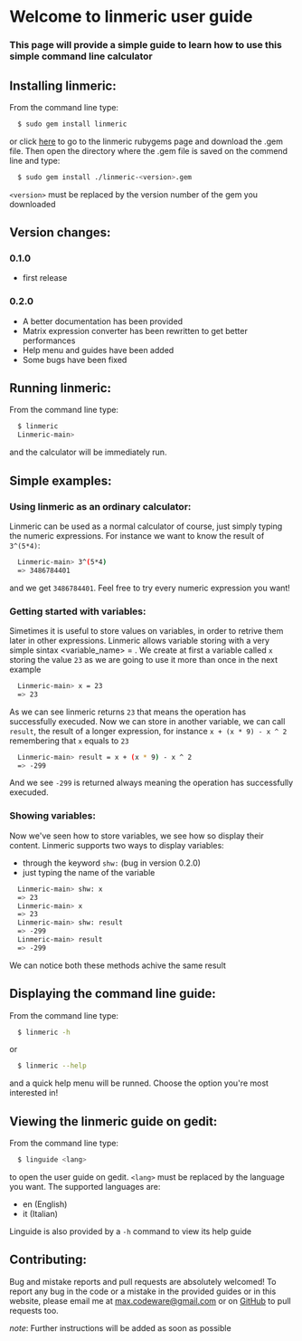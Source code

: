 # Welcome to linmeric user guide
### This page will provide a simple guide to learn how to use this simple command line calculator

## Installing linmeric:

From the command line type:
```sh
  $ sudo gem install linmeric
```
or click [here](https://rubygems.org/gems/linmeric) to go to the linmeric rubygems page and download the .gem file. Then open the directory where the .gem file is saved on the commend line and type:
```sh
  $ sudo gem install ./linmeric-<version>.gem
```
`<version>` must be replaced by the version number of the gem you downloaded

## Version changes:
### 0.1.0
- first release

### 0.2.0
- A better documentation has been provided
- Matrix expression converter has been rewritten to get better performances
- Help menu and guides have been added
- Some bugs have been fixed

## Running linmeric:
From the command line type:
```sh
  $ linmeric
  Linmeric-main> 
```
and the calculator will be immediately run.

## Simple examples:
### Using linmeric as an ordinary calculator:
Linmeric can be used as a normal calculator of course, just simply typing the numeric expressions. For instance we want to know the result of `3^(5*4)`:

```sh
  Linmeric-main> 3^(5*4)
  => 3486784401
```
and we get `3486784401`. Feel free to try every numeric expression you want!

### Getting started with variables:
Simetimes it is useful to store values on variables, in order to retrive them later in other expressions. Linmeric allows variable storing with a very simple sintax <variable_name> = <expression>.
We create at first a variable called `x` storing the value `23` as we are going to use it more than once in the next example

```sh
  Linmeric-main> x = 23
  => 23
```
As we can see linmeric returns `23` that means the operation has successfully execuded.
Now we can store in another variable, we can call `result`, the result of a longer expression, for instance `x + (x * 9) - x ^ 2` remembering that `x` equals to `23`

```sh
  Linmeric-main> result = x + (x * 9) - x ^ 2
  => -299
```
And we see `-299` is returned always meaning the operation has successfully execuded.

### Showing variables:
Now we've seen how to store variables, we see how so display their content.
Linmeric supports two ways to display variables:
- through the keyword `shw:` (bug in version 0.2.0)
- just typing the name of the variable

```sh
  Linmeric-main> shw: x
  => 23
  Linmeric-main> x
  => 23
  Linmeric-main> shw: result
  => -299
  Linmeric-main> result
  => -299
```
We can notice both these methods achive the same result

## Displaying the command line guide:
From the command line type:
```sh
  $ linmeric -h
```
or
```sh
  $ linmeric --help
```
and a quick help menu will be runned. Choose the option you're most interested in!

## Viewing the linmeric guide on gedit:
From the command line type:
```sh
  $ linguide <lang>
```
to open the user guide on gedit. `<lang>` must be replaced by the language you want.
The supported languages are:
- en    (English)
- it    (Italian)

Linguide is also provided by a `-h` command to view its help guide

## Contributing:
Bug and mistake reports and pull requests are absolutely welcomed!
To report any bug in the code or a mistake in the provided guides or in this website, please email me at max.codeware@gmail.com or on [GitHub](https://github.com/max-codeware/linmeric) to pull requests too.


*note*: Further instructions will be added as soon as possible
